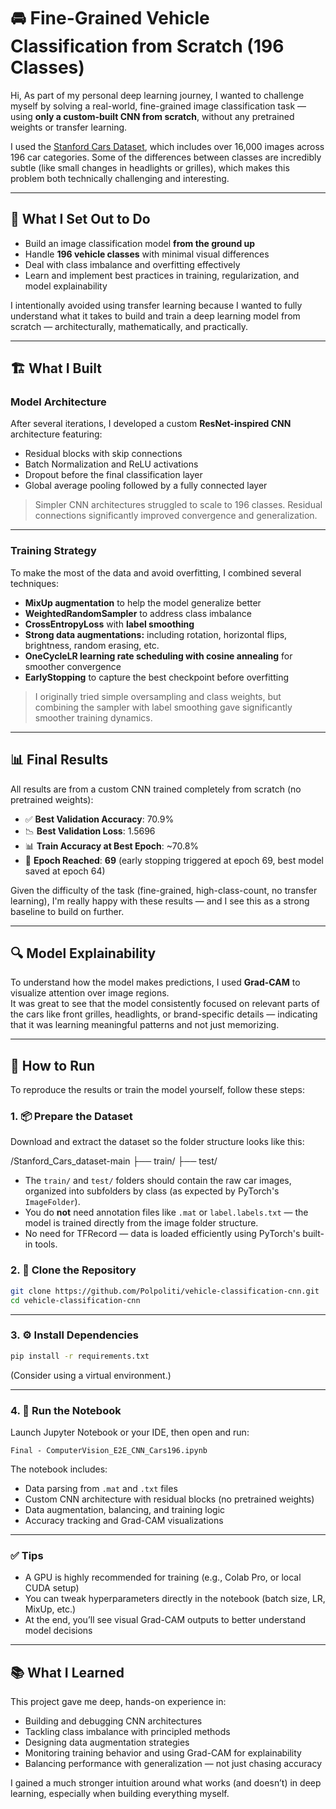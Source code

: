 
# 🚘 Fine-Grained Vehicle Classification from Scratch (196 Classes)

Hi,
As part of my personal deep learning journey, I wanted to challenge myself by solving a real-world, fine-grained image classification task — using **only a custom-built CNN from scratch**, without any pretrained weights or transfer learning.

I used the [Stanford Cars Dataset](https://ai.stanford.edu/~jkrause/cars/car_dataset.html), which includes over 16,000 images across 196 car categories. Some of the differences between classes are incredibly subtle (like small changes in headlights or grilles), which makes this problem both technically challenging and interesting.

---

## 🧠 What I Set Out to Do

- Build an image classification model **from the ground up**
- Handle **196 vehicle classes** with minimal visual differences
- Deal with class imbalance and overfitting effectively
- Learn and implement best practices in training, regularization, and model explainability

I intentionally avoided using transfer learning because I wanted to fully understand what it takes to build and train a deep learning model from scratch — architecturally, mathematically, and practically.

---

## 🏗️ What I Built

### Model Architecture

After several iterations, I developed a custom **ResNet-inspired CNN** architecture featuring:
- Residual blocks with skip connections
- Batch Normalization and ReLU activations
- Dropout before the final classification layer
- Global average pooling followed by a fully connected layer

> Simpler CNN architectures struggled to scale to 196 classes. Residual connections significantly improved convergence and generalization.


---

### Training Strategy

To make the most of the data and avoid overfitting, I combined several techniques:
- **MixUp augmentation** to help the model generalize better
- **WeightedRandomSampler** to address class imbalance
- **CrossEntropyLoss** with **label smoothing**
- **Strong data augmentations:**  including rotation, horizontal flips, brightness, random erasing, etc.
- **OneCycleLR learning rate scheduling with cosine annealing** for smoother convergence
- **EarlyStopping** to capture the best checkpoint before overfitting

> I originally tried simple oversampling and class weights, but combining the sampler with label smoothing gave significantly smoother training dynamics.

---

## 📊 Final Results

All results are from a custom CNN trained completely from scratch (no pretrained weights):

- ✅ **Best Validation Accuracy**: 70.9%
- 📉 **Best Validation Loss**: 1.5696
- 📊 **Train Accuracy at Best Epoch**: ~70.8%
- 🏁 **Epoch Reached**: **69** (early stopping triggered at epoch 69, best model saved at epoch 64)

Given the difficulty of the task (fine-grained, high-class-count, no transfer learning), I'm really happy with these results — and I see this as a strong baseline to build on further.

---

## 🔍 Model Explainability

To understand how the model makes predictions, I used **Grad-CAM** to visualize attention over image regions.  
It was great to see that the model consistently focused on relevant parts of the cars like front grilles, headlights, or brand-specific details — indicating that it was learning meaningful patterns and not just memorizing.

---

## 🧪 How to Run

To reproduce the results or train the model yourself, follow these steps:

### 1. 📦 Prepare the Dataset

Download and extract the dataset so the folder structure looks like this:



/Stanford_Cars_dataset-main
├── train/
├── test/


- The `train/` and `test/` folders should contain the raw car images, organized into subfolders by class (as expected by PyTorch's `ImageFolder`).
- You do **not** need annotation files like `.mat` or `label.labels.txt` — the model is trained directly from the image folder structure.
- No need for TFRecord — data is loaded efficiently using PyTorch's built-in tools.


### 2. 🧬 Clone the Repository

```bash
git clone https://github.com/Polpoliti/vehicle-classification-cnn.git
cd vehicle-classification-cnn
```

---

### 3. ⚙️ Install Dependencies

```bash
pip install -r requirements.txt
```

(Consider using a virtual environment.)

---

### 4. 📓 Run the Notebook

Launch Jupyter Notebook or your IDE, then open and run:

```
Final - ComputerVision_E2E_CNN_Cars196.ipynb
```

The notebook includes:
- Data parsing from `.mat` and `.txt` files
- Custom CNN architecture with residual blocks (no pretrained weights)
- Data augmentation, balancing, and training logic
- Accuracy tracking and Grad-CAM visualizations

---

### ✅ Tips

- A GPU is highly recommended for training (e.g., Colab Pro, or local CUDA setup)
- You can tweak hyperparameters directly in the notebook (batch size, LR, MixUp, etc.)
- At the end, you’ll see visual Grad-CAM outputs to better understand model decisions

---

## 📚 What I Learned

This project gave me deep, hands-on experience in:

- Building and debugging CNN architectures
- Tackling class imbalance with principled methods
- Designing data augmentation strategies
- Monitoring training behavior and using Grad-CAM for explainability
- Balancing performance with generalization — not just chasing accuracy

I gained a much stronger intuition around what works (and doesn’t) in deep learning, especially when building everything myself.
